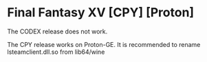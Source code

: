 # Final Fantasy XV [CPY] [Proton]

The CODEX release does not work.

The CPY release works on Proton-GE. It is recommended to rename lsteamclient.dll.so from lib64/wine